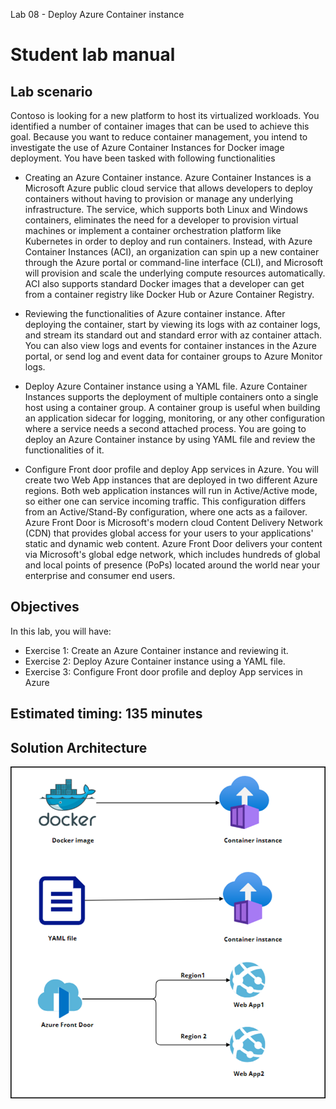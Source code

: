 Lab 08 - Deploy Azure Container instance
# Student lab manual

## Lab scenario

Contoso is looking for a new platform to host its virtualized workloads. You identified a number of container images that can be used to achieve this goal. Because you want to reduce container management, you intend to investigate the use of Azure Container Instances for Docker image deployment. You have been tasked with following functionalities

- Creating an Azure Container instance. Azure Container Instances is a Microsoft Azure public cloud service that allows developers to deploy containers without having to provision or manage any underlying infrastructure. The service, which supports both Linux and Windows containers, eliminates the need for a developer to provision virtual machines or implement a container orchestration platform like Kubernetes in order to deploy and run containers. Instead, with Azure Container Instances (ACI), an organization can spin up a new container through the Azure portal or command-line interface (CLI), and Microsoft will provision and scale the underlying compute resources automatically. ACI also supports standard Docker images that a developer can get from a container registry like Docker Hub or Azure Container Registry.

- Reviewing the functionalities of Azure container instance. After deploying the container, start by viewing its logs with az container logs, and stream its standard out and standard error with az container attach. You can also view logs and events for container instances in the Azure portal, or send log and event data for container groups to Azure Monitor logs.

- Deploy Azure Container instance using a YAML file. Azure Container Instances supports the deployment of multiple containers onto a single host using a container group. A container group is useful when building an application sidecar for logging, monitoring, or any other configuration where a service needs a second attached process. You are going to deploy an Azure Container instance by using YAML file and review the functionalities of it.

- Configure Front door profile and deploy App services in Azure. You will create two Web App instances that are deployed in two different Azure regions. Both web application instances will run in Active/Active mode, so either one can service incoming traffic. This configuration differs from an Active/Stand-By configuration, where one acts as a failover. Azure Front Door is Microsoft's modern cloud Content Delivery Network (CDN) that provides global access for your users to your applications' static and dynamic web content. Azure Front Door delivers your content via Microsoft's global edge network, which includes hundreds of global and local points of presence (PoPs) located around the world near your enterprise and consumer end users.

## Objectives

In this lab, you will have:

+ Exercise 1: Create an Azure Container instance and reviewing it.
+ Exercise 2: Deploy Azure Container instance using a YAML file.
+ Exercise 3: Configure Front door profile and deploy App services in Azure


## Estimated timing: 135 minutes
## Solution Architecture

   ![](../media/archlab8.png)
